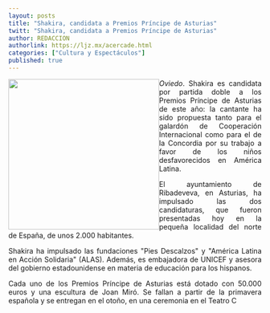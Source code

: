 ```yaml
---
layout: posts
title: "Shakira, candidata a Premios Príncipe de Asturias"
twitt: "Shakira, candidata a Premios Príncipe de Asturias"
author: REDACCION
authorlink: https://ljz.mx/acercade.html
categories: ["Cultura y Espectáculos"]
published: true
---
```

<p style="text-align: justify;">
  <img src="images/stories/fotos_marzo/shakira.jpg" border="0" width="300" style="float: left;" /><em>Oviedo</em>. Shakira es candidata por partida doble a los Premios Príncipe de Asturias de este año: la cantante ha sido propuesta tanto para el galardón de Cooperación Internacional como para el de la Concordia por su trabajo a favor de los niños desfavorecidos en América Latina.
</p>

<p style="text-align: justify;">
  El ayuntamiento de Ribadeveva, en Asturias, ha impulsado las dos candidaturas, que fueron presentadas hoy en la pequeña localidad del norte de España, de unos 2.000 habitantes.
</p>

<p style="text-align: justify;">
  Shakira ha impulsado las fundaciones "Pies Descalzos" y "América Latina en Acción Solidaria" (ALAS). Además, es embajadora de UNICEF y asesora del gobierno estadounidense en materia de educación para los hispanos.
</p>

<p style="text-align: justify;">
  Cada uno de los Premios Príncipe de Asturias está dotado con 50.000 euros y una escultura de Joan Miró. Se fallan a partir de la primavera española y se entregan en el otoño, en una ceremonia en el Teatro C
</p>
